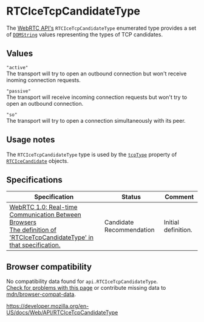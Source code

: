 # RTCIceTcpCandidateType

The [WebRTC API's](webrtc_api) `RTCIceTcpCandidateType` enumerated type provides a set of [`DOMString`](domstring) values representing the types of TCP candidates.

## Values

`"active"`  
The transport will try to open an outbound connection but won't receive inoming connection requests.

`"passive"`  
The transport will receive incoming connection requests but won't try to open an outbound connection.

`"so"`  
The transport will try to open a connection simultaneously with its peer.

## Usage notes

The `RTCIceTcpCandidateType` type is used by the [`tcpType`](rtcicecandidate/tcptype) property of [`RTCIceCandidate`](rtcicecandidate) objects.

## Specifications

<table><thead><tr class="header"><th>Specification</th><th>Status</th><th>Comment</th></tr></thead><tbody><tr class="odd"><td><a href="https://w3c.github.io/webrtc-pc/#rtcicetcpcandidatetype">WebRTC 1.0: Real-time Communication Between Browsers<br />
<span class="small">The definition of 'RTCIceTcpCandidateType' in that specification.</span></a></td><td><span class="spec-cr">Candidate Recommendation</span></td><td>Initial definition.</td></tr></tbody></table>

## Browser compatibility

No compatibility data found for `api.RTCIceTcpCandidateType`.  
[Check for problems with this page](#on-github) or contribute missing data to [mdn/browser-compat-data](https://github.com/mdn/browser-compat-data).

<a href="https://developer.mozilla.org/en-US/docs/Web/API/RTCIceTcpCandidateType" class="_attribution-link">https://developer.mozilla.org/en-US/docs/Web/API/RTCIceTcpCandidateType</a>
